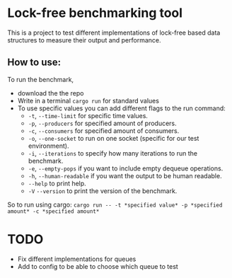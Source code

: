 # Lock-free benchmarking tool
This is a project to test different implementations of lock-free based data structures to measure their output and performance.

## How to use:
To run the benchmark, 
* download the the repo
* Write in a terminal `cargo run` for standard values
* To use specific values you can add different flags to the run command:
    * `-t`, `--time-limit` for specific time values.
    * `-p`, `--producers` for specified amount of producers.
    * `-c`, `--consumers` for specified amount of consumers.
    * `-o`, `--one-socket` to run on one socket (specific for our test environment).
    * `-i`, `--iterations` to specify how many iterations to run the benchmark.
    * `-e`, `--empty-pops` if you want to include empty dequeue operations.
    * `-h`, `--human-readable` if you want the output to be human readable.
    * `--help` to print help.
    * `-V` `--version` to print the version of the benchmark.

So to run using cargo:
`cargo run -- -t *specified value* -p *specified amount* -c *specified amount*`

# TODO
* Fix different implementations for queues
* Add to config to be able to choose which queue to test
